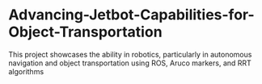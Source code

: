 # Advancing-Jetbot-Capabilities-for-Object-Transportation
This project showcases the ability in robotics, particularly in autonomous navigation and object transportation using ROS, Aruco markers, and RRT algorithms

